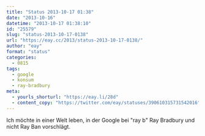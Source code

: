```yaml
---
title: "Status 2013-10-17 01:38"
date: "2013-10-16"
datetime: "2013-10-17 01:38:10"
id: "25579"
slug: "status-2013-10-17-0138"
url: "https://eay.cc/2013/status-2013-10-17-0138/"
author: "eay"
format: "status"
categories:
  - 0815
tags:
  - google
  - konsum
  - ray-bradbury
meta:
  - yourls_shorturl: "https://eay.li/28d"
  - content_copy: "https://twitter.com/eay/statuses/390610315731542016"
---
```


Ich möchte in einer Welt leben, in der Google bei "ray b" Ray Bradbury und nicht Ray Ban vorschlägt.
